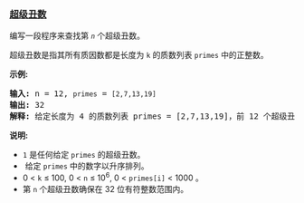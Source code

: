 ### [超级丑数](https://leetcode-cn.com/problems/super-ugly-number)

<p>编写一段程序来查找第 <code><em>n</em></code> 个超级丑数。</p>

<p>超级丑数是指其所有质因数都是长度为&nbsp;<code>k</code>&nbsp;的质数列表&nbsp;<code>primes</code>&nbsp;中的正整数。</p>

<p><strong>示例:</strong></p>

<pre><strong>输入:</strong> n = 12, <code>primes</code> = <code>[2,7,13,19]</code>
<strong>输出:</strong> 32 
<strong>解释: </strong>给定长度为 4 的质数列表 primes = [2,7,13,19]，前 12 个超级丑数序列为：[1,2,4,7,8,13,14,16,19,26,28,32] 。</pre>

<p><strong>说明:</strong></p>

<ul>
	<li><code>1</code>&nbsp;是任何给定&nbsp;<code>primes</code>&nbsp;的超级丑数。</li>
	<li>&nbsp;给定&nbsp;<code>primes</code>&nbsp;中的数字以升序排列。</li>
	<li>0 &lt; <code>k</code> &le; 100, 0 &lt; <code>n</code> &le; 10<sup>6</sup>, 0 &lt; <code>primes[i]</code> &lt; 1000 。</li>
	<li>第&nbsp;<code>n</code>&nbsp;个超级丑数确保在 32 位有符整数范围内。</li>
</ul>
